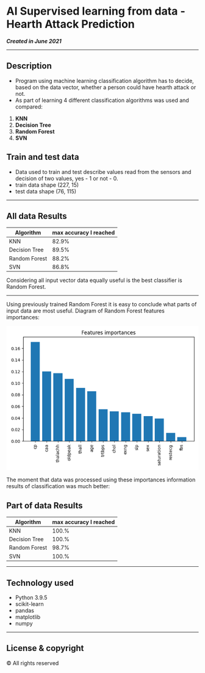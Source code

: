 # AI Supervised learning from data - Hearth Attack Prediction
***Created in June 2021***

---

## Description
- Program using machine learning classification algorithm has to decide, based on the data vector, whether a person could have hearth attack or not.
- As part of learning 4 different classification algorithms was used and compared:

1. **KNN**
2. **Decision Tree**
3. **Random Forest**
4. **SVN**

## Train and test data
- Data used to train and test describe values read from the sensors and decision of two values, yes - 1 or not - 0.
- train data shape (227, 15)
- test data shape (76, 115)
---

## All data Results 
Algorithm       | max accuracy I reached    |
 -------------- | ------------------------- |
KNN             |           82.9%           |
Decision Tree   |           89.5%           |
Random Forest   |           88.2%           |
SVN             |           86.8%           |

Considering all input vector data equally useful is the best classifier is Random Forest. 

---
Using previously trained Random Forest it is easy to conclude what parts of input data are most useful.
Diagram of Random Forest features importances:

![features_importances_diagram](diagrams/features_importances.png)

The moment that data was processed using these importances information results of classification was much better:

## Part of data Results
Algorithm       | max accuracy I reached    |
 -------------- | ------------------------- |
KNN             |           100.%           |
Decision Tree   |           100.%           |
Random Forest   |           98.7%           |
SVN             |           100.%           |
---

## Technology used
+ Python 3.9.5
+ scikit-learn
+ pandas
+ matplotlib
+ numpy

---

## License & copyright
© All rights reserved
